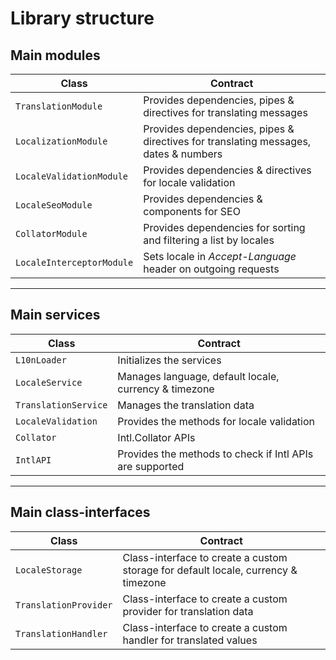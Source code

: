 # Library structure

## Main modules
Class | Contract
----- | --------
`TranslationModule` | Provides dependencies, pipes & directives for translating messages
`LocalizationModule` | Provides dependencies, pipes & directives for translating messages, dates & numbers
`LocaleValidationModule` | Provides dependencies & directives for locale validation
`LocaleSeoModule` | Provides dependencies & components for SEO
`CollatorModule` | Provides dependencies for sorting and filtering a list by locales
`LocaleInterceptorModule` | Sets locale in _Accept-Language_ header on outgoing requests

---

## Main services
Class | Contract
----- | --------
`L10nLoader` | Initializes the services
`LocaleService` | Manages language, default locale, currency & timezone
`TranslationService` | Manages the translation data
`LocaleValidation` | Provides the methods for locale validation
`Collator` | Intl.Collator APIs
`IntlAPI` | Provides the methods to check if Intl APIs are supported

---

## Main class-interfaces
Class | Contract
----- | --------
`LocaleStorage` | Class-interface to create a custom storage for default locale, currency & timezone
`TranslationProvider` | Class-interface to create a custom provider for translation data
`TranslationHandler` | Class-interface to create a custom handler for translated values
